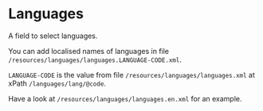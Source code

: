 # Languages

A field to select languages.

You can add localised names of languages in file `/resources/languages/languages.LANGUAGE-CODE.xml`.

`LANGUAGE-CODE` is the value from file `/resources/languages/languages.xml` at xPath `/languages/lang/@code`.

Have a look at `/resources/languages/languages.en.xml` for an example.
